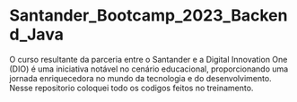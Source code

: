 # Santander_Bootcamp_2023_Backend_Java
  O curso resultante da parceria entre o Santander e a Digital Innovation One (DIO) é uma iniciativa notável no cenário educacional, proporcionando uma jornada enriquecedora no mundo da tecnologia e do desenvolvimento.
Nesse repositorio coloquei todo os codigos feitos no treinamento.
